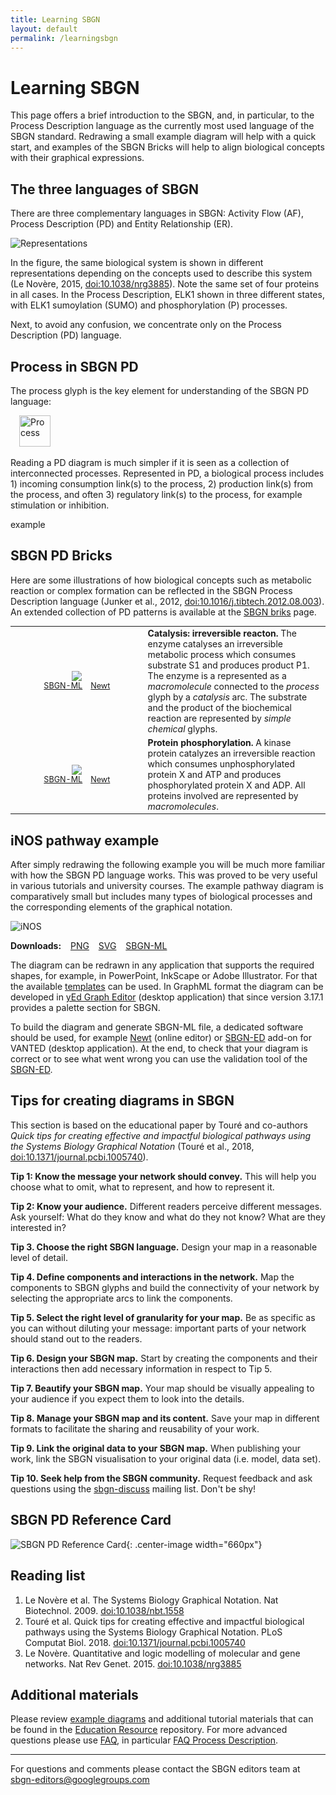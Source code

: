 ```yaml
---
title: Learning SBGN
layout: default
permalink: /learningsbgn
---
```


# Learning SBGN

<p>This page offers a brief introduction to the SBGN, and, in particular, to the Process Description language as the currently most used language of the SBGN standard. Redrawing a small example diagram will help with a quick start, and examples of the SBGN Bricks will help to align biological concepts with their graphical expressions.</p>
  
## The three languages of SBGN

<p>There are three complementary languages in SBGN: Activity Flow (AF), Process Description (PD) and Entity Relationship (ER).</p>

![Representations](/sbgn/images/learning/lenovere_representations.png)

<p>In the figure, the same biological system is shown in different representations depending on the concepts used to describe this system (Le Novère, 2015, <a href="https://dx.doi.org/10.1038/nrg3885">doi:10.1038/nrg3885</a>). Note the same set of four proteins in all cases. In the Process Description, ELK1 shown in three different states, with ELK1 sumoylation (SUMO) and phosphorylation (P) processes.</p>

<p>Next, to avoid any confusion, we concentrate only on the Process Description (PD) language.</p>

## Process in SBGN PD

<p>The process glyph is the key element for understanding of the SBGN PD language: </p>

<!--<p style="text-align:center;"><img src="/sbgn/images/learning/processglyph150.png" alt="Process" style="width:30px;height:30px;"></p>-->

&emsp;<img src="/sbgn/images/learning/processglyph150.png" alt="Process" style="width:50px;height:50px;">

<p>Reading a PD diagram is much simpler if it is seen as a collection of interconnected processes. Represented in PD, a biological process includes 1) incoming consumption link(s) to the process, 2) production link(s) from the process, and often 3) regulatory link(s) to the process, for example stimulation or inhibition.</p>

<!--![example](/sbgn/images/learning/PD_catalysis_example.png){: .left-image width="200px"}-->
example

## SBGN PD Bricks

<p>Here are some illustrations of how biological concepts such as metabolic reaction or complex formation can be reflected in the SBGN Process Description language (Junker et al., 2012, <a href="https://dx.doi.org/10.1016/j.tibtech.2012.08.003">doi:10.1016/j.tibtech.2012.08.003</a>). An extended collection of PD patterns is available at the <a href="/sbgn/sbgnbricks">SBGN briks</a> page.</p>

<table style="font-size:100%;">
    <tr>
    <td style="width:200px; text-align:center; font-size:90%;"><img src="../sbgn/downloads/bricks/PD_catalysis_irr_1_1.png"/> <br /> 
          <a href="/sbgn/downloads/bricks/PD_catalysis_irr_1_1.sbgn">SBGN-ML</a> &ensp; 
          <a href="http://web.newteditor.org/?URL=http://sbgn.github.io/sbgn/downloads/bricks/PD_catalysis_irr_1_1.sbgn" target="_blank">Newt</a></td>
      <td style="text-align:left;"><strong>Catalysis: irreversible reacton.</strong> The enzyme catalyses an irreversible metabolic process which consumes substrate S1 and produces product P1. The enzyme is a represented as a <i>macromolecule</i> connected to the <i>process</i> glyph by a <i>catalysis</i> arc. The substrate and the product of the biochemical reaction are represented by <i>simple chemical</i> glyphs.</td>
    </tr>
    <tr>
      <td style="width:200px; text-align:center; font-size:90%;"><img src="../sbgn/downloads/bricks/PD_phosphorylation_simple.png"/> <br /> 
          <a href="/sbgn/downloads/bricks/PD_phosphorylation_simple.sbgn" target="_blank">SBGN-ML</a> &ensp; 
          <a href="http://web.newteditor.org/?URL=http://sbgn.github.io/sbgn/downloads/bricks/PD_phosphorylation_simple.sbgn" target="_blank">Newt</a></td>
      <td style="text-align:left;"><strong>Protein phosphorylation.</strong> A kinase protein catalyzes an irreversible reaction which consumes unphosphorylated protein X and ATP and produces phosphorylated protein X and ADP. All proteins involved are represented by <i>macromolecules</i>.</td>
    </tr>
</table>

## iNOS pathway example

<p>After simply redrawing the following example you will be much more familiar with how the SBGN PD language works. This was proved to be very useful in various tutorials and university courses. The example pathway diagram is comparatively small but includes many types of biological processes and the corresponding elements of the graphical notation.</p>

![iNOS](/sbgn/images/learning/iNOS_SBGN-ED.png)

**Downloads:** &ensp; [PNG](/sbgn/images/learning/iNOS_SBGN-ED.png) &ensp; [SVG](/sbgn/images/learning/iNOS_SBGN-ED.svg) &ensp; [SBGN-ML](/sbgn/images/learning/iNOS_SBGN-ED.sbgn) &ensp; 

<p>The diagram can be redrawn in any application that supports the required shapes, for example, in PowerPoint, InkScape or Adobe Illustrator. For that the available <a href="/sbgn/templates">templates</a> can be used. In GraphML format the diagram can be developed in <a href="https://www.yworks.com/products/yed" target="_blank">yEd Graph Editor</a> (desktop application) that since version 3.17.1 provides a palette section for SBGN.</p>

<p>To build the diagram and generate SBGN-ML file, a dedicated software should be used, for example <a href="http://newteditor.org/" target="_blank">Newt</a> (online editor) or <a href="http://www.sbgn-ed.org/" target="_blank">SBGN-ED</a> add-on for VANTED (desktop application). At the end, to check that your diagram is correct or to see what went wrong you can use the validation tool of the <a href="http://www.sbgn-ed.org/" target="_blank">SBGN-ED</a>.</p>

## Tips for creating diagrams in SBGN

<p>This section is based on the educational paper by Touré and co-authors <i>Quick tips for creating effective and impactful biological pathways using the Systems Biology Graphical Notation</i> (Touré et al., 2018, <a href="https://dx.doi.org/10.1371/journal.pcbi.1005740">doi:10.1371/journal.pcbi.1005740</a>).</p>

**Tip 1: Know the message your network should convey.** This will help you choose what to omit, what to represent, and how to represent it.  

**Tip 2: Know your audience.** Different readers perceive different messages. Ask yourself: What do they know and what do they not know? What are they interested in?  

**Tip 3. Choose the right SBGN language.** Design your map in a reasonable level of detail.  

**Tip 4. Define components and interactions in the network.** Map the components to SBGN glyphs and build the connectivity of your network by selecting the appropriate arcs to link the components.  

**Tip 5. Select the right level of granularity for your map.** Be as specific as you can without diluting your message: important parts of your network should stand out to the readers.  

**Tip 6. Design your SBGN map.** Start by creating the components and their interactions then add necessary information in respect to Tip 5.  

**Tip 7. Beautify your SBGN map.** Your map should be visually appealing to your audience if you expect them to look into the details.  

**Tip 8. Manage your SBGN map and its content.** Save your map in different formats to facilitate the sharing and reusability of your work.  

**Tip 9. Link the original data to your SBGN map.** When publishing your work, link the SBGN visualisation to your original data (i.e. model, data set).  

**Tip 10. Seek help from the SBGN community.** Request feedback and ask questions using the [sbgn-discuss](http://sbgn.github.io/sbgn/contact "SBGN contact") mailing list. Don't be shy!  

## SBGN PD Reference Card

![SBGN PD Reference Card](/sbgn/images/learning/PD_L1V1.3.png){: .center-image width="660px"}

## Reading list

1. Le Novère et al. The Systems Biology Graphical Notation. Nat Biotechnol. 2009. <a href="https://dx.doi.org/10.1038/nbt.1558">doi:10.1038/nbt.1558</a>
2. Touré et al. Quick tips for creating effective and impactful biological pathways using the Systems Biology Graphical Notation. PLoS Computat Biol. 2018. <a href="https://dx.doi.org/10.1371/journal.pcbi.1005740">doi:10.1371/journal.pcbi.1005740</a>
3. Le Novère. Quantitative and logic modelling of molecular and gene networks. Nat Rev Genet. 2015. <a href="https://dx.doi.org/10.1038/nrg3885">doi:10.1038/nrg3885</a>

## Additional materials

<p>Please review <a href="/examples">example diagrams</a> and additional tutorial materials that can be found in the <a href="https://github.com/sbgn/educational-resources">Education Resource</a> repository. For more advanced questions please use <a href="/sbgn/faqs">FAQ</a>, in particular <a href="/sbgn/faq/pd">FAQ Process Description</a>.</p>

-----

For questions and comments please contact the SBGN editors team at  
[sbgn-editors@googlegroups.com](mailto:sbgn-editors@googlegroups.com)


